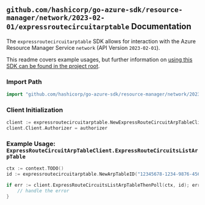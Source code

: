 
## `github.com/hashicorp/go-azure-sdk/resource-manager/network/2023-02-01/expressroutecircuitarptable` Documentation

The `expressroutecircuitarptable` SDK allows for interaction with the Azure Resource Manager Service `network` (API Version `2023-02-01`).

This readme covers example usages, but further information on [using this SDK can be found in the project root](https://github.com/hashicorp/go-azure-sdk/tree/main/docs).

### Import Path

```go
import "github.com/hashicorp/go-azure-sdk/resource-manager/network/2023-02-01/expressroutecircuitarptable"
```


### Client Initialization

```go
client := expressroutecircuitarptable.NewExpressRouteCircuitArpTableClientWithBaseURI("https://management.azure.com")
client.Client.Authorizer = authorizer
```


### Example Usage: `ExpressRouteCircuitArpTableClient.ExpressRouteCircuitsListArpTable`

```go
ctx := context.TODO()
id := expressroutecircuitarptable.NewArpTableID("12345678-1234-9876-4563-123456789012", "example-resource-group", "expressRouteCircuitValue", "peeringValue", "arpTableValue")

if err := client.ExpressRouteCircuitsListArpTableThenPoll(ctx, id); err != nil {
	// handle the error
}
```

